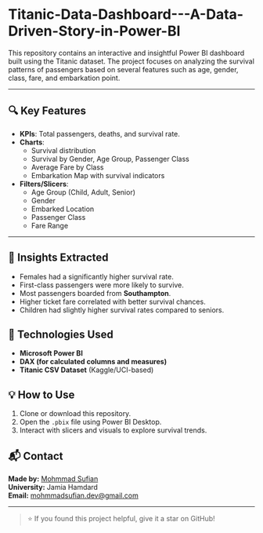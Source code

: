 # Titanic-Data-Dashboard---A-Data-Driven-Story-in-Power-BI
This repository contains an interactive and insightful Power BI dashboard built using the Titanic dataset. The project focuses on analyzing the survival patterns of passengers based on several features such as age, gender, class, fare, and embarkation point.

---

## 🔍 Key Features

- **KPIs**: Total passengers, deaths, and survival rate.
- **Charts**:
  - Survival distribution
  - Survival by Gender, Age Group, Passenger Class
  - Average Fare by Class
  - Embarkation Map with survival indicators
- **Filters/Slicers**:
  - Age Group (Child, Adult, Senior)
  - Gender
  - Embarked Location
  - Passenger Class
  - Fare Range

---

## 📌 Insights Extracted

- Females had a significantly higher survival rate.
- First-class passengers were more likely to survive.
- Most passengers boarded from **Southampton**.
- Higher ticket fare correlated with better survival chances.
- Children had slightly higher survival rates compared to seniors.
  
## 🧠 Technologies Used

- **Microsoft Power BI**
- **DAX (for calculated columns and measures)**
- **Titanic CSV Dataset** (Kaggle/UCI-based)
  
## 💡 How to Use

1. Clone or download this repository.
2. Open the `.pbix` file using Power BI Desktop.
3. Interact with slicers and visuals to explore survival trends.

## 📬 Contact

**Made by:** [Mohmmad Sufian](https://github.com/mohmmadsufian)  
**University:** Jamia Hamdard  
**Email:** mohmmadsufian.dev@gmail.com  

---

> ⭐ If you found this project helpful, give it a star on GitHub!

